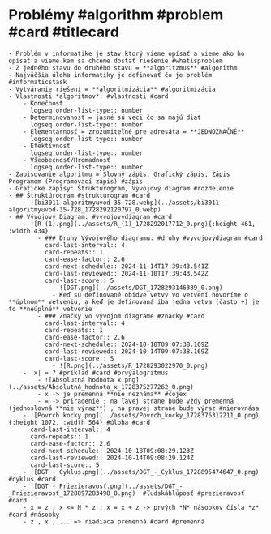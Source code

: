 # Problémy #algorithm #problem #card #titlecard
	- Problém v informatike je stav ktorý vieme opísať a vieme ako ho opísať a vieme kam sa chceme dostať riešenie #whatisproblem
	- Z jedného stavu do druhého stavu = **algoritzmus** #algorithm
	- Najväčšia úloha informatiky je definovať čo je problém #informaticstask
	- Vytváranie riešení = **algoritmizácia** #algoritmizácia
	- Vlastnosti *algoritmov*: #vlastnosti #card
		- Konečnosť
		  logseq.order-list-type:: number
		- Determinovanosť = jasné sú veci čo sa majú diať
		  logseq.order-list-type:: number
		- Elementárnosť = zrozumiteľné pre adresáta = **JEDNOZNAČNÉ**
		  logseq.order-list-type:: number
		- Efektívnosť
		  logseq.order-list-type:: number
		- Všeobecnosť/Hromadnosť
		  logseq.order-list-type:: number
	- Zapisovanie algoritmu = Slovný zápis, Grafický zápis, Zápis Programom (Programovací zápis) #zápis
	- Grafické zápisy: Štruktúrogram, Vývojový diagram #rozdelenie
	- ## Štruktúrogram #strukturogram #card
		- ![bi3011-algoritmyuvod-35-728.webp](../assets/bi3011-algoritmyuvod-35-728_1728292120797_0.webp)
	- ## Vývojový Diagram: #vyvojovydiagram #card
		- ![R (1).png](../assets/R_(1)_1728292017712_0.png){:height 461, :width 434}
			- ### Druhy Vývojového diagramu: #druhy #vyvojovydiagram #card
			  card-last-interval:: 4
			  card-repeats:: 1
			  card-ease-factor:: 2.6
			  card-next-schedule:: 2024-11-14T17:39:43.541Z
			  card-last-reviewed:: 2024-11-10T17:39:43.542Z
			  card-last-score:: 5
				- ![DGT.png](../assets/DGT_1728293146389_0.png)
				- Keď sú definované obidve vetvy vo vetvení hovoríme o **úplnom** vetveniu, a keď je definovaná iba jedna vetva (často +) je to **neúplné** vetvenie
			- ### Značky vo vývojom diagrame #znacky #card
			  card-last-interval:: 4
			  card-repeats:: 1
			  card-ease-factor:: 2.6
			  card-next-schedule:: 2024-10-18T09:07:38.169Z
			  card-last-reviewed:: 2024-10-14T09:07:38.169Z
			  card-last-score:: 5
				- ![R.png](../assets/R_1728293022970_0.png)
		- |x| = ? #príklad #card #prvýalogritmus
			- ![Absolutná hodnota x.png](../assets/Absolutná_hodnota_x_1728375277262_0.png)
			- x -> je premenná **nie neznáma** #čojex
			- = -> priradenie ; na ľavej strane bude vždy premenná (jednoslovná **nie výraz**) , na pravej strane bude výraz #nierovnása
		- ![Povrch kocky.png](../assets/Povrch_kocky_1728376312211_0.png){:height 1072, :width 564} #úloha #card
		  card-last-interval:: 4
		  card-repeats:: 1
		  card-ease-factor:: 2.6
		  card-next-schedule:: 2024-10-18T09:08:29.123Z
		  card-last-reviewed:: 2024-10-14T09:08:29.124Z
		  card-last-score:: 5
		- ![DGT - Cyklus.png](../assets/DGT_-_Cyklus_1728895474647_0.png) #cyklus #card
		- ![DGT - Priezieravosť.png](../assets/DGT_-_Priezieravosť_1728897283498_0.png)  #ľudskáhlúposť #prezieravosť #card
		- x = z ; x <= N * z ; x = x + z -> prvých *N* násobkov čísla *z* #card #násobky
		- z , x , ... => riadiaca premenná #card #premenná